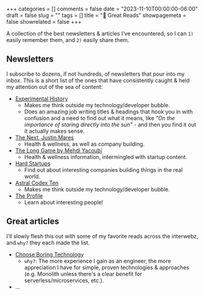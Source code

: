 +++
categories = []
comments = false
date = "2023-11-10T00:00:00-06:00"
draft = false
slug = ""
tags = []
title = "📔 Great Reads"
showpagemeta = false
showrelated = false
+++

A collection of the best newsletters & articles I've encountered, so I can `1)` easily remember them, and `2)` easily share them.

## Newsletters

I subscribe to dozens, if not hundreds, of newsletters that pour into my inbox. This is a short list of the ones that have consistently caught & held my attention out of the sea of content:

- [Experimental History](https://www.experimental-history.com/)
  - Makes me think outside my technology/developer bubble.
  - Does an amazing job writing titles & headings that hook you in with confusion and a need to find out what it means, like _"On the importance of staring directly into the sun"_ - and then you find it out it actually makes sense.
- [The Next, Justin Mares](https://justinmares.substack.com/)
  - Health & wellness, as well as company building.
- [The Long Game by Mehdi Yacoubi](https://thelonggame.xyz/)
  - Health & wellness information, intermingled with startup content.
- [Hard Startups](https://www.hardstartups.com/)
  - Find out about interesting companies building things in the real world.
- [Astral Codex Ten](https://www.astralcodexten.com/)
  - Makes me think outside my technology/developer bubble.
- [The Profile](https://theprofile.substack.com/)
  - Learn about interesting people!

## Great articles

I'll slowly flesh this out with some of my favorite reads across the interwebz, and `why?` they each made the list.

- [Choose Boring Technology](https://boringtechnology.club/)
  - `why?`: The more experience I gain as an engineer, the more appreciation I have for simple, proven technologies & approaches (e.g. Monolith unless there's a clear benefit for serverless/microservices, etc.).
- ...